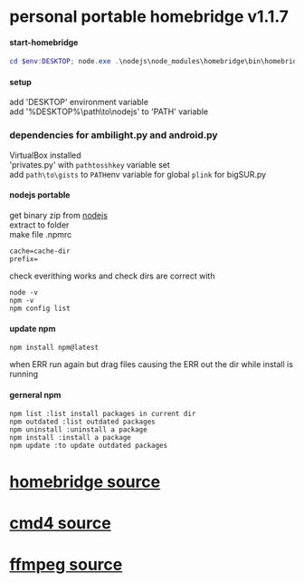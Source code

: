 # personal portable homebridge v1.1.7
#### start-homebridge
```powershell
cd $env:DESKTOP; node.exe .\nodejs\node_modules\homebridge\bin\homebridge homebridge -D -U .\nodejs\homebridge-dir
```
#### setup
add 'DESKTOP' environment variable<br/>
add '%DESKTOP%\path\to\nodejs' to 'PATH' variable<br>

### dependencies for ambilight.py and android.py
VirtualBox installed<br>
'privates.py' with `pathtosshkey` variable set<br/>
add `path\to\gists` to `PATH`env variable for global `plink` for bigSUR.py<br/>

#### nodejs portable
get binary zip from [nodejs](https://nodejs.org/en/download/)<br>
extract to folder<br>
make file .npmrc<br>
```
cache=cache-dir
prefix=
```
check everithing works and check dirs are correct with<br>
```
node -v
npm -v
npm config list
```

#### update npm
```
npm install npm@latest
```
when ERR run again but drag files causing the ERR out the dir while install is running

#### gerneral npm
```
npm list :list install packages in current dir
npm outdated :list outdated packages
npm uninstall :uninstall a package
npm install :install a package
npm update :to update outdated packages
```

# [homebridge source](https://github.com/homebridge/homebridge/)
# [cmd4 source](https://github.com/ztalbot2000/homebridge-cmd4)
# [ffmpeg source](https://github.com/Sunoo/homebridge-camera-ffmpeg)















